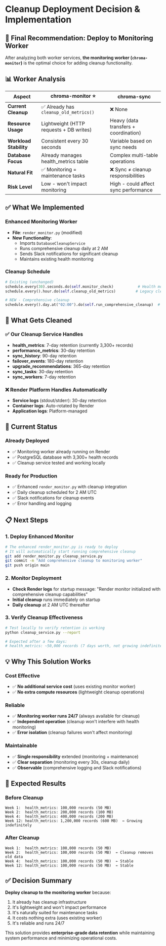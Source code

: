 # Cleanup Deployment Decision & Implementation

## 🎯 **Final Recommendation: Deploy to Monitoring Worker**

After analyzing both worker services, **the monitoring worker (`chroma-monitor`)** is the optimal choice for adding cleanup functionality.

## 📊 **Worker Analysis**

| Aspect | **chroma-monitor** ⭐ | chroma-sync |
|--------|---------------------|-------------|
| **Current Cleanup** | ✅ Already has `cleanup_old_metrics()` | ❌ None |
| **Resource Usage** | Lightweight (HTTP requests + DB writes) | Heavy (data transfers + coordination) |
| **Workload Stability** | Consistent every 30 seconds | Variable based on sync needs |
| **Database Focus** | Already manages health_metrics table | Complex multi-table operations |
| **Natural Fit** | ✅ Monitoring = maintenance tasks | ❌ Sync ≠ cleanup responsibilities |
| **Risk Level** | Low - won't impact monitoring | High - could affect sync performance |

## ✅ **What We Implemented**

### Enhanced Monitoring Worker
- **File**: `render_monitor.py` (modified)
- **New Functionality**: 
  - Imports `DatabaseCleanupService`
  - Runs comprehensive cleanup daily at 2 AM
  - Sends Slack notifications for significant cleanup
  - Maintains existing health monitoring

### Cleanup Schedule
```python
# Existing (unchanged)
schedule.every(30).seconds.do(self.monitor_check)           # Health monitoring
schedule.every().hour.do(self.cleanup_old_metrics)         # Legacy cleanup

# NEW - Comprehensive cleanup
schedule.every().day.at("02:00").do(self.run_comprehensive_cleanup)  # Full cleanup
```

## 🧹 **What Gets Cleaned**

### ✅ **Our Cleanup Service Handles**
- **health_metrics**: 7-day retention (currently 3,300+ records)
- **performance_metrics**: 30-day retention
- **sync_history**: 90-day retention
- **failover_events**: 180-day retention
- **upgrade_recommendations**: 365-day retention
- **sync_tasks**: 30-day retention
- **sync_workers**: 7-day retention

### ❌ **Render Platform Handles Automatically**
- **Service logs** (stdout/stderr): 30-day retention
- **Container logs**: Auto-rotated by Render
- **Application logs**: Platform-managed

## 🚀 **Current Status**

### Already Deployed
- ✅ Monitoring worker already running on Render
- ✅ PostgreSQL database with 3,300+ health records
- ✅ Cleanup service tested and working locally

### Ready for Production
- ✅ Enhanced `render_monitor.py` with cleanup integration
- ✅ Daily cleanup scheduled for 2 AM UTC
- ✅ Slack notifications for cleanup events
- ✅ Error handling and logging

## 📋 **Next Steps**

### 1. Deploy Enhanced Monitor
```bash
# The enhanced render_monitor.py is ready to deploy
# It will automatically start running comprehensive cleanup
git add render_monitor.py cleanup_service.py
git commit -m "Add comprehensive cleanup to monitoring worker"
git push origin main
```

### 2. Monitor Deployment
- **Check Render logs** for startup message: "Render monitor initialized with comprehensive cleanup capabilities"
- **Initial cleanup** runs immediately on startup
- **Daily cleanup** at 2 AM UTC thereafter

### 3. Verify Cleanup Effectiveness
```bash
# Test locally to verify retention is working
python cleanup_service.py --report

# Expected after a few days:
# health_metrics: ~50,000 records (7 days worth, not growing indefinitely)
```

## 💡 **Why This Solution Works**

### Cost Effective
- ✅ **No additional service cost** (uses existing monitor worker)
- ✅ **No extra compute resources** (lightweight cleanup operations)

### Reliable
- ✅ **Monitoring worker runs 24/7** (always available for cleanup)
- ✅ **Independent operation** (cleanup won't interfere with health monitoring)
- ✅ **Error isolation** (cleanup failures won't affect monitoring)

### Maintainable
- ✅ **Single responsibility** extended (monitoring + maintenance)
- ✅ **Clear separation** (monitoring every 30s, cleanup daily)
- ✅ **Observable** (comprehensive logging and Slack notifications)

## 🎯 **Expected Results**

### Before Cleanup
```
Week 1:  health_metrics: 100,000 records (50 MB)
Week 2:  health_metrics: 200,000 records (100 MB)
Week 4:  health_metrics: 400,000 records (200 MB)
Week 12: health_metrics: 1,200,000 records (600 MB)  ← Growing indefinitely
```

### After Cleanup  
```
Week 1:  health_metrics: 100,000 records (50 MB)
Week 2:  health_metrics: 100,000 records (50 MB)  ← Cleanup removes old data
Week 4:  health_metrics: 100,000 records (50 MB)  ← Stable
Week 12: health_metrics: 100,000 records (50 MB)  ← Stable
```

## ✅ **Decision Summary**

**Deploy cleanup to the monitoring worker** because:
1. It already has cleanup infrastructure
2. It's lightweight and won't impact performance 
3. It's naturally suited for maintenance tasks
4. It costs nothing extra (uses existing worker)
5. It's reliable and runs 24/7

This solution provides **enterprise-grade data retention** while maintaining system performance and minimizing operational costs. 